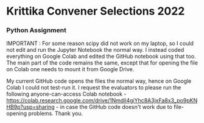 # Krittika Convener Selections 2022
### Python Assignment

IMPORTANT : For some reason scipy did not work on my laptop, so I could not edit and run the Jupyter Notebook the normal way. I instead coded everything on Google Colab and edited the GitHub notebook using that too. The main part of the code remains the same, except that for opening the file on Colab one needs to mount it from Google Drive. 

My current GitHub code opens the files the normal way, hence on Google Colab I could not test-run it. I request the evaluators to please run the following anyone-can-access Colab notebook - https://colab.research.google.com/drive/1Nmdil4giYhc8A3jxFa8x3_po9pKNHB9p?usp=sharing - in case the GitHub code doesn't work due to file-opening problems. Thank you. 
